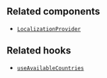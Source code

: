 ## Related components

- [`LocalizationProvider`](/api/hydrogen/components/localization/localizationprovider)

## Related hooks

- [`useAvailableCountries`](/api/hydrogen/hooks/localization/useavailablecountries)
